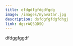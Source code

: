 ```yaml
---
title: efdgdfgfdgdfgdg
image: /images/myavatar.jpg
description: dsfdgfgfdgfdhgj
link: dgsrAQSQDSQ
---
```

dfdggfggdf